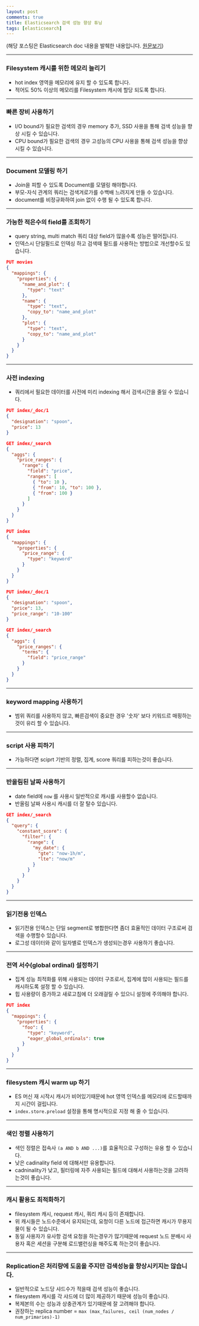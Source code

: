 ```yaml
---
layout: post
comments: true
title: Elasticsearch 검색 성능 향상 튜닝
tags: [elasticsearch]
---
```


(해당 포스팅은 Elasticsearch doc 내용을 발췌한 내용입니다. [원문보기](https://www.elastic.co/guide/en/elasticsearch/reference/current/tune-for-search-speed.html))


---

### Filesystem 캐시를 위한 메모리 늘리기

- hot index 영역을 메모리에 유지 할 수 있도록 합니다.
- 적어도 50% 이상의 메모리를 Filesystem 캐시에 할당 되도록 합니다.

---

### 빠른 장비 사용하기

- I/O bound가 필요한 검색의 경우 memory 추가, SSD 사용을 통해 검색 성능을 향상 시킬 수 있습니다.
- CPU bound가 필요한 검색의 경우 고성능의 CPU 사용을 통해 검색 성능을 향상 시킬 수 있습니다.

---

### Document 모델링 하기

- Join을 피할 수 있도록 Document를 모델링 해야합니다.
- 부모-자식 관계의 쿼리는 검색겨로가를 수백배 느려지게 만들 수 있습니다.
- document를 비정규화하여 join 없이 수행 될 수 있도록 합니다.


---

### 가능한 적은수의 field를 조회하기

- query string, multi match 쿼리 대상 field가 많을수록 성능은 떨어집니다.
- 인덱스시 단일필드로 인덱싱 하고 검색때 필드를 사용하는 방법으로 개선할수도 있습니다.

```json
PUT movies
{
  "mappings": {
    "properties": {
      "name_and_plot": {
        "type": "text"
      },
      "name": {
        "type": "text",
        "copy_to": "name_and_plot"
      },
      "plot": {
        "type": "text",
        "copy_to": "name_and_plot"
      }
    }
  }
}
```

---

### 사전 indexing

- 쿼리에서 필요한 데이터를 사전에 미리 indexing 해서 검색시간을 줄일 수 있습니다.

```json
PUT index/_doc/1
{
  "designation": "spoon",
  "price": 13
}
```
```json
GET index/_search
{
  "aggs": {
    "price_ranges": {
      "range": {
        "field": "price",
        "ranges": [
          { "to": 10 },
          { "from": 10, "to": 100 },
          { "from": 100 }
        ]
      }
    }
  }
}
```
```json
PUT index
{
  "mappings": {
    "properties": {
      "price_range": {
        "type": "keyword"
      }
    }
  }
}

PUT index/_doc/1
{
  "designation": "spoon",
  "price": 13,
  "price_range": "10-100"
}
```
```json
GET index/_search
{
  "aggs": {
    "price_ranges": {
      "terms": {
        "field": "price_range"
      }
    }
  }
}
```


---

### keyword mapping 사용하기

- 범위 쿼리를 사용하지 않고, 빠른검색이 중요한 경우 '숫자' 보다 키워드르 매핑하는것이 유리 할 수 있습니다.



---

### script 사용 피하기

- 가능하다면 sciprt 기반의 정렬, 집계, score 쿼리를 피하는것이 좋습니다.


---

### 반올림된 날짜 사용하기

- date field에 `now` 를 사용시 일반적으로 캐시를 사용할수 없습니다.
- 반올림 날짜 사용시 캐시를 더 잘 탈수 있습니다.

```json
GET index/_search
{
  "query": {
    "constant_score": {
      "filter": {
        "range": {
          "my_date": {
            "gte": "now-1h/m",
            "lte": "now/m"
          }
        }
      }
    }
  }
}
```

---

### 읽기전용 인덱스

- 읽기전용 인덱스는 단일 segment로 병합한다면 좀더 효율적인 데이터 구조로써 검색을 수행할수 있습니다.
- 로그성 데이터와 같이 일자별로 인덱스가 생성되는경우 사용하기 좋습니다.

---

### 전역 서수(global ordinal) 설정하기

- 집계 성능 최적화를 위해 사용되는 데이터 구조로서, 집계에 많이 사용되는 필드를 캐시하도록 설정 할 수 있습니다.
- 힙 사용량이 증가하고 새로고침에 더 오래걸릴 수 있으니 설정에 주의해야 합니다.

```json
PUT index
{
  "mappings": {
    "properties": {
      "foo": {
        "type": "keyword",
        "eager_global_ordinals": true
      }
    }
  }
}
```

---

### filesystem 캐시 warm up 하기

- ES 머신 재 시작시 캐시가 비어있기때문에 hot 영역 인덱스를 메모리에 로드할때까지 시간이 걸립니다.
- `index.store.preload` 설정을 통해 명시적으로 지정 해 줄 수 있습니다.


---

### 색인 정렬 사용하기

- 색인 정렬은 접속사 `(a AND b AND ...)`를 효율적으로 구성하는 유용 할 수 있습니다.
- 낮은 cadinality field 에 대해서만 유용합니다.
- cadninality가 낮고, 필터링에 자주 사용되는 필드에 대해서 사용하는것을 고려하는것이 좋습니다.


---

### 캐시 활용도 최적화하기

- filesystem 캐시, request 캐시, 쿼리 캐시 등이 존재합니다.
- 위 캐시들은 노드수준에서 유지되는데, 요청이 다른 노드에 접근하면 캐시가 무용지물이 될 수 있습니다.
- 동일 사용자가 유사항 검색 요청을 하는경우가 많기때문에 request 노드 분배시 사용자 혹은 세션을 구분해 로드밸런싱을 해주도록 하는것이 좋습니다.


---

### Replication은 처리량에 도움을 주지만 검색성능을 향상시키지는 않습니다.

- 일반적으로 노드당 샤드수가 적을때 검색 성능이 좋습니다.
- filesystem 캐시를 각 샤드에 더 많이 제공하기 때문에 성능이 좋습니다.
- 복제본의 수는 성능과 상충관계가 있기때문에 잘 고려해야 합니다.
- 권장하는 replica number = `max (max_failures, ceil (num_nodes / num_primaries)-1)`






